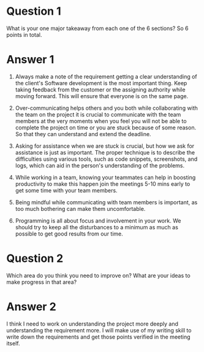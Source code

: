 # Question 1

What is your one major takeaway from each one of the 6 sections? So 6 points in total.

# Answer 1

1. Always make a note of the requirement
getting a clear understanding of the client's Software development is the most important thing. Keep taking feedback from the customer or the assigning authority while moving forward. This will ensure that everyone is on the same page.


2. Over-communicating helps others and you both while collaborating with the team on the project it is crucial to communicate with the team members at the very moments when you feel you will not be able to complete the project on time or you are stuck because of some reason. So that they can understand and extend the deadline.


3. Asking for assistance when we are stuck is crucial, but how we ask for assistance is just as important. The proper technique is to describe the difficulties using various tools, such as code snippets, screenshots, and logs, which can aid in the person's understanding of the problems.


4. While working in a team, knowing your teammates can help in boosting productivity to make this happen join the meetings 5-10 mins early to get some time with your team members.


5. Being mindful while communicating with team members is important, as too much bothering can make them uncomfortable.


6. Programming is all about focus and involvement in your work. We should try to keep all the disturbances to a minimum as much as possible to get good results from our time.

# Question 2

Which area do you think you need to improve on? What are your ideas to make progress in that area?

# Answer 2
 I think I need to work on understanding the project more deeply and understanding the requirement more. I will make use of my writing skill to write down the requirements and get those points verified in the meeting itself. 


